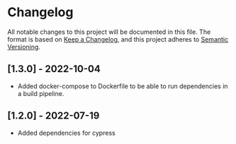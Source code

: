 # Changelog

All notable changes to this project will be documented in this file.
The format is based on [Keep a Changelog](https://keepachangelog.com/en/1.0.0/),
and this project adheres to [Semantic Versioning](https://semver.org/spec/v2.0.0.html).

## [1.3.0] - 2022-10-04

- Added docker-compose to Dockerfile to be able to run dependencies in a build pipeline.

## [1.2.0] - 2022-07-19

- Added dependencies for cypress
